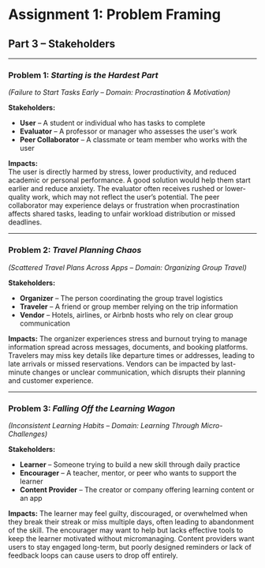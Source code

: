 # Assignment 1: Problem Framing  
## Part 3 – Stakeholders

---

### Problem 1: *Starting is the Hardest Part*  
*(Failure to Start Tasks Early – Domain: Procrastination & Motivation)*

**Stakeholders:**
- **User** – A student or individual who has tasks to complete  
- **Evaluator** – A professor or manager who assesses the user's work  
- **Peer Collaborator** – A classmate or team member who works with the user  

**Impacts:**  
The user is directly harmed by stress, lower productivity, and reduced academic or personal performance. A good solution would help them start earlier and reduce anxiety. The evaluator often receives rushed or lower-quality work, which may not reflect the user’s potential. The peer collaborator may experience delays or frustration when procrastination affects shared tasks, leading to unfair workload distribution or missed deadlines.

---

### Problem 2: *Travel Planning Chaos*
*(Scattered Travel Plans Across Apps – Domain: Organizing Group Travel)*

**Stakeholders:**
- **Organizer** – The person coordinating the group travel logistics  
- **Traveler** – A friend or group member relying on the trip information  
- **Vendor** – Hotels, airlines, or Airbnb hosts who rely on clear group communication  

**Impacts:**
The organizer experiences stress and burnout trying to manage information spread across messages, documents, and booking platforms. Travelers may miss key details like departure times or addresses, leading to late arrivals or missed reservations. Vendors can be impacted by last-minute changes or unclear communication, which disrupts their planning and customer experience. 

---

### Problem 3: *Falling Off the Learning Wagon*  
*(Inconsistent Learning Habits – Domain: Learning Through Micro-Challenges)*

**Stakeholders:**
- **Learner** – Someone trying to build a new skill through daily practice
- **Encourager** – A teacher, mentor, or peer who wants to support the learner
- **Content Provider** – The creator or company offering learning content or an app

**Impacts:**
The learner may feel guilty, discouraged, or overwhelmed when they break their streak or miss multiple days, often leading to abandonment of the skill. The encourager may want to help but lacks effective tools to keep the learner motivated without micromanaging. Content providers want users to stay engaged long-term, but poorly designed reminders or lack of feedback loops can cause users to drop off entirely.
